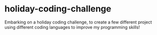 # holiday-coding-challenge
Embarking on a holiday coding challenge, to create a few different project using different coding languages to improve my programming skills!
